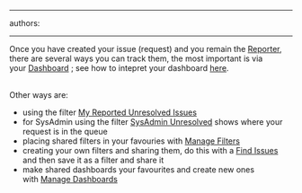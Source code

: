 

---
authors:

---




<span class='intro'> Once you have created your issue (request) and you remain the <a href="/Pages/ReportesAndAssignees.aspx" shape="rect">Reporter</a>, there are several ways&#160;you can track them, the&#160;most important is via your&#160;<a target="_blank" class="ms-rteCustom-External" href="/Pages/TrackingRequests.aspx" shape="rect">Dashboard</a>&#160;; see how to intepret your dashboard <a href="/Pages/SystemDashboard.aspx" shape="rect">here</a>. 
​​ </span>


  <br>
Other ways are&#58;<br>
<ul>
    <li>using the filter <a target="_blank" class="ms-rteCustom-External" href="/Pages/TrackingRequests.aspx" shape="rect">My Reported Unresolved Issues</a> </li>
    <li>for SysAdmin using the filter <a target="_blank" class="ms-rteCustom-External" href="/Pages/TrackingRequests.aspx" shape="rect">SysAdmin Unresolved</a>&#160;shows where your request is in the queue </li>
    <li>placing&#160;shared filters in your favouries with&#160;<a target="_blank" class="ms-rteCustom-External" href="/Pages/TrackingRequests.aspx" shape="rect">Manage Filters</a> </li>
    <li>creating your own filters and sharing them, do this with a&#160;<a target="_blank" class="ms-rteCustom-External" href="/Pages/TrackingRequests.aspx" shape="rect">Find Issues </a>and then save it as a filter and share it </li>
    <li>make&#160;shared dashboards your favourites and create new ones with&#160;<a target="_blank" class="ms-rteCustom-External" href="/Pages/TrackingRequests.aspx" shape="rect">Manage Dashboards</a> </li>
</ul>



